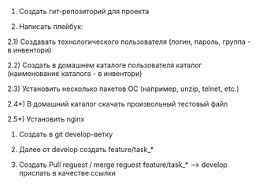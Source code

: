 1) Создать гит-репозиторий для проекта

2) Написать плейбук:

2.1) Создавать технологического пользователя (логин, пароль, группа - в инвентори)

2.2) Создать в домашнем каталоге пользователя каталог (наименование каталога - в инвентори)

2.3) Установить несколько пакетов ОС (например, unzip, telnet, etc.)

2.4*) В домашний каталог скачать произвольный тестовый файл

2.5*) Установить nginx


1) Создать в git develop-ветку

2) Далее от develop создать feature/task_*

3) Создать Pull reguest / merge reguest feature/task_* --> develop прислать в качестве ссылки
